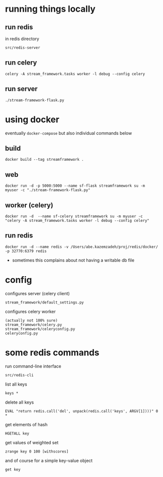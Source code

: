 # running things locally

## run redis

in redis directory
```
src/redis-server
```

## run celery

```
celery -A stream_framework.tasks worker -l debug --config celery
```

## run server

```
./stream-framework-flask.py
```


# using docker

eventually ```docker-compose``` but also individual commands below


## build

```
docker build --tag streamframework .
```

## web

```
docker run -d -p 5000:5000 --name sf-flask streamframework su -m myuser -c "./stream-framework-flask.py"
```

## worker (celery)

```
docker run -d  --name sf-celery streamframework su -m myuser -c "celery -A stream_framework.tasks worker -l debug --config celery"
```

## run redis

```
docker run -d --name redis -v /Users/abe.kazemzadeh/proj/redis/docker/  -p 32770:6379 redis
```

- sometimes this complains about not having a writable db file

# config

configures server (celery client)
```
stream_framework/default_settings.py
```

configures celery worker
```
(actually not 100% sure)
stream_framework/celery.py
stream_framework/celeryconfig.py
celeryconfig.py
```




# some redis commands

run command-line interface
```
src/redis-cli
```


list all keys
```
keys *
```

delete all keys
```
EVAL "return redis.call('del', unpack(redis.call('keys', ARGV[1])))" 0 *
```

get elements of hash
```
HGETALL key
```

get values of weighted set
```
zrange key 0 100 [withscores]
```

and of course for a simple key-value object
```
get key
```


